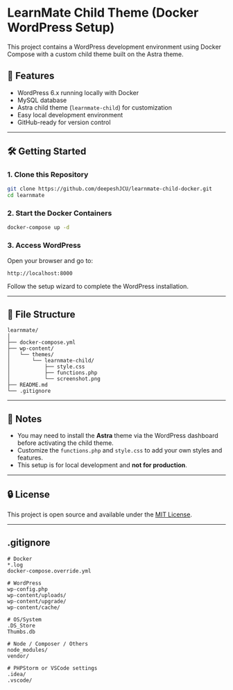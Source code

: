 # LearnMate Child Theme (Docker WordPress Setup)

This project contains a WordPress development environment using Docker Compose with a custom child theme built on the Astra theme.

## 🚀 Features

- WordPress 6.x running locally with Docker
- MySQL database
- Astra child theme (`learnmate-child`) for customization
- Easy local development environment
- GitHub-ready for version control

---

## 🛠️ Getting Started

### 1. Clone this Repository

```bash
git clone https://github.com/deepeshJCU/learnmate-child-docker.git
cd learnmate
```

### 2. Start the Docker Containers

```bash
docker-compose up -d
```

### 3. Access WordPress

Open your browser and go to:

```
http://localhost:8000
```

Follow the setup wizard to complete the WordPress installation.

---

## 📁 File Structure

```
learnmate/
│
├── docker-compose.yml
├── wp-content/
│   └── themes/
│       └── learnmate-child/
│           ├── style.css
│           ├── functions.php
│           └── screenshot.png
├── README.md
└── .gitignore
```

---

## 🧠 Notes

- You may need to install the **Astra** theme via the WordPress dashboard before activating the child theme.
- Customize the `functions.php` and `style.css` to add your own styles and features.
- This setup is for local development and **not for production**.

---

## 🔒 License

This project is open source and available under the [MIT License](LICENSE).

---

## .gitignore

```
# Docker
*.log
docker-compose.override.yml

# WordPress
wp-config.php
wp-content/uploads/
wp-content/upgrade/
wp-content/cache/

# OS/System
.DS_Store
Thumbs.db

# Node / Composer / Others
node_modules/
vendor/

# PHPStorm or VSCode settings
.idea/
.vscode/
```
